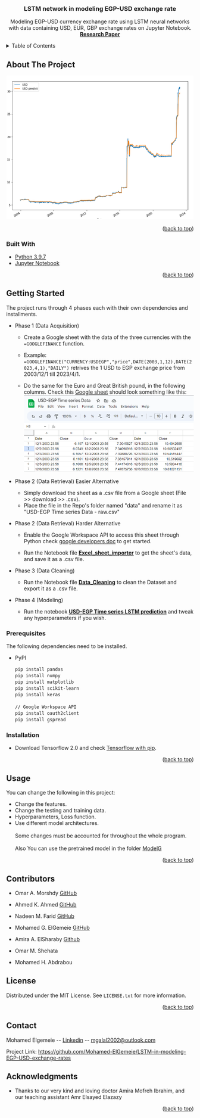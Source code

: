 <br />
<div align="center">
<h3 align="center">LSTM network in modeling EGP-USD exchange rate</h3>

  <p align="center">
    Modeling EGP-USD currency exchange rate using LSTM neural networks with data containing USD, EUR, GBP exchange rates on Jupyter Notebook.
    <br />
    <a href="https://github.com/Mohamed-ElGemeie/LSTM-in-modeling-EGP-USD-exchange-rates/blob/main/Research%20paper.pdf"><strong>
    Research Paper</strong></a>
  </p>
</div>



<details>
  <summary>Table of Contents</summary>
  <ol>
    <li>
      <a href="#built-with">Built With</a>
    </li>
    <li>
      <a href="#getting-started">Getting Started</a>
      <ul>
        <li><a href="#prerequisites">Prerequisites</a></li>
        <li><a href="#installation">Installation</a></li>
      </ul>
    </li>
    <li><a href="#usage">Usage</a></li>
    <li><a href="#contributors">Contributors</a></li>
    <li><a href="#license">License</a></li>
    <li><a href="#contact">Contact</a></li>
  </ol>
</details>



## About The Project

![image](https://github.com/Mohamed-ElGemeie/LSTM-in-modeling-EGP-USD-exchange-rates/blob/main/assets/usd_pred_vs_usd.PNG?raw=true)


<p align="right">(<a href="#top">back to top</a>)</p>



### Built With

* [Python 3.9.7](https://www.python.org/downloads/release/python-397/)
* [Jupyter Notebook](https://jupyter.org/install)

<p align="right">(<a href="#top">back to top</a>)</p>



## Getting Started

The project runs through 4 phases each with their own dependencies and installments. 
<br>
- Phase 1 (Data Acquisition) 

    - Create a Google sheet with the data of the three currencies with the ```=GOOGLEFINANCE``` function.
    
    - Example: ```=GOOGLEFINANCE("CURRENCY:USDEGP","price",DATE(2003,1,12),DATE(2023,4,1),"DAILY")``` retrives the 1 USD to EGP exchange price from 2003/12/1 till 2023/4/1.
    
    - Do the same for the Euro and Great British pound, in the following columns. Check this [Google sheet](https://docs.google.com/spreadsheets/d/1gpDPDQSPgtsBQrfgfsSrwuzg1PQKyEZ589Go3H9nJ70/edit?usp=sharing) should look something like this: 
![image](https://github.com/Mohamed-ElGemeie/LSTM-in-modeling-EGP-USD-exchange-rates/blob/main/assets/Excel%20sheet%20example.PNG?raw=true) 


- Phase 2 (Data Retrieval) Easier Alternative
    - Simply download the sheet as a .csv file from a Google sheet (File >> download >> .csv).
    - Place the file in the Repo's folder named "data" and rename it as "USD-EGP Time series Data - raw.csv"
    
- Phase 2 (Data Retrieval) Harder Alternative

    - Enable the Google Workspace API to access this sheet through Python check [google developers doc](https://developers.google.com/sheets/api/quickstart/python) to get started.
    
    - Run the Notebook file [<b>Excel_sheet_importer</b>](https://github.com/Mohamed-ElGemeie/LSTM-in-modeling-EGP-USD-exchange-rates/blob/main/src/excel_sheet_importer.ipynb) to get the sheet's data, and save it as a .csv file.
    
- Phase 3 (Data Cleaning)
    - Run the Notebook file [<b>Data_Cleaning</b>](https://github.com/Mohamed-ElGemeie/LSTM-in-modeling-EGP-USD-exchange-rates/blob/main/src/Data_Cleaning.ipynb) to clean the Dataset and export it as a .csv file.
- Phase 4 (Modeling)
    - Run the notebook [<b>USD-EGP Time series LSTM prediction</b>](https://github.com/Mohamed-ElGemeie/LSTM-in-modeling-EGP-USD-exchange-rates/blob/main/src/USD-EGP%20Time%20series%20LSTM%20prediction.ipynb) and tweak any hyperparameters if you wish.
    
    
### Prerequisites

The following dependencies need to be installed.
* PyPI
  ```sh
  pip install pandas
  pip install numpy
  pip install matplotlib
  pip install scikit-learn
  pip install keras
  
  // Google Workspace API
  pip install oauth2client
  pip install gspread

  ```
  

### Installation

* Download Tensorflow 2.0 and check [Tensorflow with pip](https://www.tensorflow.org/install/pip).


<p align="right">(<a href="#top">back to top</a>)</p>



## Usage
You can change the following in this project:
- Change the features.
- Change the testing and training data.
- Hyperparameters, Loss function.
- Use different model architectures.
<br><br>
Some changes must be accounted for throughout the whole program.
<br><br>
Also You can use the pretrained model in the folder [ModelG](https://github.com/Mohamed-ElGemeie/LSTM-in-modeling-EGP-USD-exchange-rates/tree/main/src/modelG)

<p align="right">(<a href="#top">back to top</a>)</p>




## Contributors

- Omar A. Morshdy [GitHub](https://github.com/Morshedy22)

- Ahmed K. Ahmed [GitHub](https://github.com/ahmed-shaapan)

- Nadeen M. Farid [GitHub](https://github.com/nadeenfarid)

- Mohamed G. ElGemeie [GitHub](https://github.com/Mohamed-ElGemeie) 

- Amira A. ElSharaby [Github](https://github.com/meroo12273)

- Omar M. Shehata []()

- Mohamed H. Abdrabou []()



## License

Distributed under the MIT License. See `LICENSE.txt` for more information.

<p align="right">(<a href="#top">back to top</a>)</p>



## Contact

Mohamed Elgemeie -- [Linkedin](https://www.linkedin.com/in/mohamed-elgemeie/) -- mgalal2002@outlook.com

Project Link: https://github.com/Mohamed-ElGemeie/LSTM-in-modeling-EGP-USD-exchange-rates




## Acknowledgments

* Thanks to our very kind and loving doctor Amira Mofreh Ibrahim, and our teaching assistant Amr Elsayed Elazazy

<p align="right">(<a href="#top">back to top</a>)</p>
